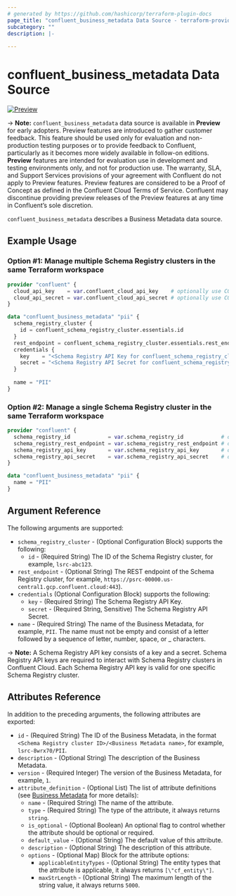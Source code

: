 ```yaml
---
# generated by https://github.com/hashicorp/terraform-plugin-docs
page_title: "confluent_business_metadata Data Source - terraform-provider-confluent"
subcategory: ""
description: |-
   
---
```


# confluent_business_metadata Data Source

[![Preview](https://img.shields.io/badge/Lifecycle%20Stage-Preview-%2300afba)](https://docs.confluent.io/cloud/current/api.html#section/Versioning/API-Lifecycle-Policy)

-> **Note:** `confluent_business_metadata` data source is available in **Preview** for early adopters. Preview features are introduced to gather customer feedback. This feature should be used only for evaluation and non-production testing purposes or to provide feedback to Confluent, particularly as it becomes more widely available in follow-on editions.  
**Preview** features are intended for evaluation use in development and testing environments only, and not for production use. The warranty, SLA, and Support Services provisions of your agreement with Confluent do not apply to Preview features. Preview features are considered to be a Proof of Concept as defined in the Confluent Cloud Terms of Service. Confluent may discontinue providing preview releases of the Preview features at any time in Confluent’s sole discretion.

`confluent_business_metadata` describes a Business Metadata data source.

## Example Usage

### Option #1: Manage multiple Schema Registry clusters in the same Terraform workspace

```terraform
provider "confluent" {
  cloud_api_key    = var.confluent_cloud_api_key    # optionally use CONFLUENT_CLOUD_API_KEY env var
  cloud_api_secret = var.confluent_cloud_api_secret # optionally use CONFLUENT_CLOUD_API_SECRET env var
}

data "confluent_business_metadata" "pii" {
  schema_registry_cluster {
    id = confluent_schema_registry_cluster.essentials.id
  }
  rest_endpoint = confluent_schema_registry_cluster.essentials.rest_endpoint
  credentials {
    key    = "<Schema Registry API Key for confluent_schema_registry_cluster.essentials>"
    secret = "<Schema Registry API Secret for confluent_schema_registry_cluster.essentials>"
  }
  
  name = "PII"
}
```

### Option #2: Manage a single Schema Registry cluster in the same Terraform workspace

```terraform
provider "confluent" {
  schema_registry_id            = var.schema_registry_id            # optionally use SCHEMA_REGISTRY_ID env var
  schema_registry_rest_endpoint = var.schema_registry_rest_endpoint # optionally use SCHEMA_REGISTRY_REST_ENDPOINT env var
  schema_registry_api_key       = var.schema_registry_api_key       # optionally use SCHEMA_REGISTRY_API_KEY env var
  schema_registry_api_secret    = var.schema_registry_api_secret    # optionally use SCHEMA_REGISTRY_API_SECRET env var
}

data "confluent_business_metadata" "pii" {
  name = "PII"
}
```

<!-- schema generated by tfplugindocs -->
## Argument Reference

The following arguments are supported:

- `schema_registry_cluster` - (Optional Configuration Block) supports the following:
    - `id` - (Required String) The ID of the Schema Registry cluster, for example, `lsrc-abc123`.
- `rest_endpoint` - (Optional String) The REST endpoint of the Schema Registry cluster, for example, `https://psrc-00000.us-central1.gcp.confluent.cloud:443`).
- `credentials` (Optional Configuration Block) supports the following:
    - `key` - (Required String) The Schema Registry API Key.
    - `secret` - (Required String, Sensitive) The Schema Registry API Secret.
- `name` - (Required String) The name of the Business Metadata, for example, `PII`. The name must not be empty and consist of a letter followed by a sequence of letter, number, space, or _ characters.

-> **Note:** A Schema Registry API key consists of a key and a secret. Schema Registry API keys are required to interact with Schema Registry clusters in Confluent Cloud. Each Schema Registry API key is valid for one specific Schema Registry cluster.

## Attributes Reference

In addition to the preceding arguments, the following attributes are exported:

- `id` - (Required String) The ID of the Business Metadata, in the format `<Schema Registry cluster ID>/<Business Metadata name>`, for example, `lsrc-8wrx70/PII`.
- `description` - (Optional String) The description of the Business Metadata.
- `version` - (Required Integer) The version of the Business Metadata, for example, `1`.
- `attribute_definition` - (Optional List) The list of attribute definitions (see [Business Metadata](https://docs.confluent.io/cloud/current/stream-governance/stream-catalog.html#business-metadata-for-schemas) for more details):
  - `name` - (Required String) The name of the attribute.
  - `type` - (Required String) The type of the attribute, it always returns `string`.
  - `is_optional` - (Optional Boolean) An optional flag to control whether the attribute should be optional or required.
  - `default_value` - (Optional String) The default value of this attribute.
  - `description` - (Optional String) The description of this attribute.
  - `options` - (Optional Map) Block for the attribute options:
      - `applicableEntityTypes` - (Optional String) The entity types that the attribute is applicable, it always returns `[\"cf_entity\"]`.
      - `maxStrLength` - (Optional String) The maximum length of the string value, it always returns `5000`.
